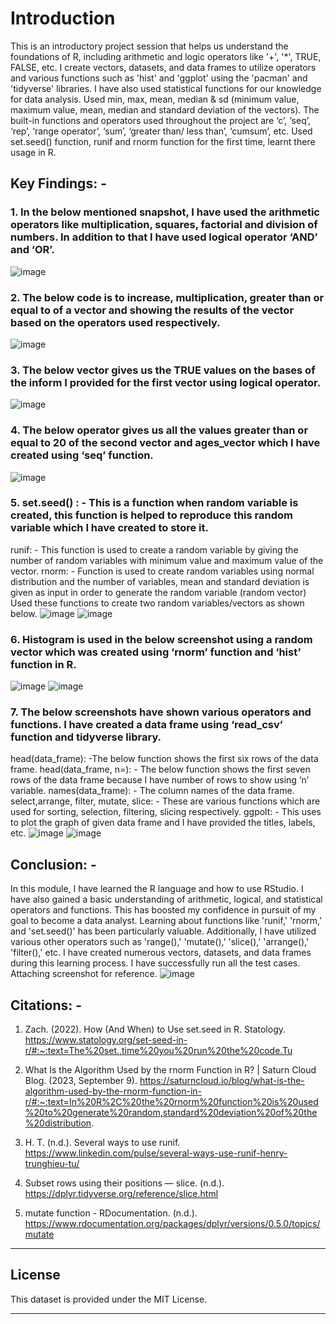 # Introduction
This is an introductory project session that helps us understand the foundations of R, including arithmetic and logic operators like '+', '*', TRUE, FALSE, etc. I create vectors, datasets, and data frames to utilize operators and various functions such as 'hist' and 'ggplot' using the 'pacman' and 'tidyverse' libraries.
I have also used statistical functions for our knowledge for data analysis. Used min, max, mean, median & sd (minimum value, maximum value, mean, median and standard deviation of the vectors).
The built-in functions and operators used throughout the project are ‘c’, ‘seq’, ‘rep’, ‘range operator’, ‘sum’, ‘greater than/ less than’, ‘cumsum’, etc. 
Used set.seed() function, runif and rnorm function for the first time, learnt there usage in R. 

## Key Findings: -
### 1.	In the below mentioned snapshot, I have used the arithmetic operators like multiplication, squares, factorial and division of numbers. In addition to that I have used logical operator ‘AND’ and ‘OR’.
 ![image](https://github.com/user-attachments/assets/5c1acd8b-07e0-45c0-bf4c-4649c6f8abe5)
### 2.	The below code is to increase, multiplication, greater than or equal to of a vector and showing the results of the vector based on the operators used respectively.
![image](https://github.com/user-attachments/assets/7878945b-2f64-4299-b02e-4b8fd64b41f4)
### 3.	The below vector gives us the TRUE values on the bases of the inform I provided for the first vector using logical operator. 
![image](https://github.com/user-attachments/assets/845e348f-d1e2-478d-a0e7-3c531862f8b7)
### 4.	The below operator gives us all the values greater than or equal to 20 of the second vector and ages_vector which I have created using ‘seq’ function.
![image](https://github.com/user-attachments/assets/35f09316-4ea3-45bb-9137-d115aeda9e52)
### 5.	set.seed() : - This is a function when random variable is created, this function is helped to reproduce this random variable which I have created to store it.
runif: - This function is used to create a random variable by giving the number of random variables with minimum value and maximum value of the vector.
rnorm: - Function is used to create random variables using normal distribution and the number of variables, mean and standard deviation is given as input in order to generate the random variable (random vector)
Used these functions to create two random variables/vectors as shown below.
![image](https://github.com/user-attachments/assets/9db9b0f4-802e-4e35-8aec-16a9708d3643)
![image](https://github.com/user-attachments/assets/db7278d5-96e5-4c26-bcba-5f3eebfc59f0)
### 6.	Histogram is used in the below screenshot using a random vector which was created using ‘rnorm’ function and ‘hist’ function in R.
![image](https://github.com/user-attachments/assets/45b72ae1-eb4c-40f5-b4e1-c046f61755c4)
![image](https://github.com/user-attachments/assets/17a72490-4091-47ce-9dc4-a932bf67cc31) 
### 7.	The below screenshots have shown various operators and functions. I have created a data frame using ‘read_csv’ function and tidyverse library.
head(data_frame): -The below function shows the first six rows of the data frame.
head(data_frame, n=): - The below function shows the first seven rows of the data frame because I have number of rows to show using ‘n’ variable.
names(data_frame): - The column names of the data frame.
select,arrange, filter, mutate, slice: - These are various functions which are used for sorting, selection, filtering, slicing respectively.
ggpolt: - This uses to plot the graph of given data frame and I have provided the titles, labels, etc.
![image](https://github.com/user-attachments/assets/2c5c848c-dfa7-45cc-ba28-7edffc0d00b7)
![image](https://github.com/user-attachments/assets/6f19500d-0a04-4497-b93e-8daff7952664) 
## Conclusion: -
In this module, I have learned the R language and how to use RStudio. I have also gained a basic understanding of arithmetic, logical, and statistical operators and functions. This has boosted my confidence in pursuit of my goal to become a data analyst. Learning about functions like 'runif,' 'rnorm,' and 'set.seed()' has been particularly valuable. Additionally, I have utilized various other operators such as 'range(),' 'mutate(),' 'slice(),' 'arrange(),' 'filter(),' etc. I have created numerous vectors, datasets, and data frames during this learning process.
I have successfully run all the test cases. Attaching screenshot for reference.
![image](https://github.com/user-attachments/assets/b14c37ed-a24c-4c3d-a3ec-779e7254403c)

## Citations: -
1.	Zach. (2022). How (And When) to Use set.seed in R. Statology. 
https://www.statology.org/set-seed-in-r/#:~:text=The%20set.,time%20you%20run%20the%20code.Tu

2.	What Is the Algorithm Used by the rnorm Function in R? | Saturn Cloud Blog. (2023, September 9). 
https://saturncloud.io/blog/what-is-the-algorithm-used-by-the-rnorm-function-in-r/#:~:text=In%20R%2C%20the%20rnorm%20function%20is%20used%20to%20generate%20random,standard%20deviation%20of%20the%20distribution.

3.	H. T. (n.d.). Several ways to use runif. 
https://www.linkedin.com/pulse/several-ways-use-runif-henry-trunghieu-tu/

4.	Subset rows using their positions — slice. (n.d.).
 https://dplyr.tidyverse.org/reference/slice.html

5.	mutate function - RDocumentation. (n.d.). https://www.rdocumentation.org/packages/dplyr/versions/0.5.0/topics/mutate

---
## License

This dataset is provided under the MIT License.

---
